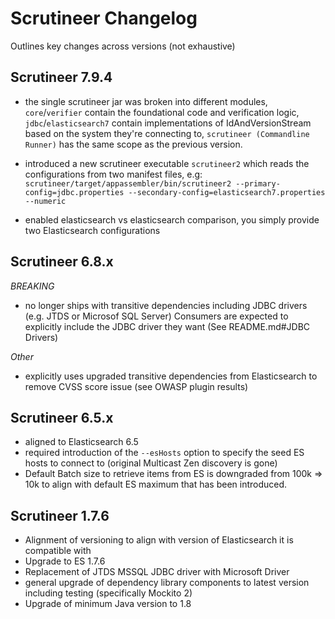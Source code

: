 Scrutineer Changelog
====================

Outlines key changes across versions (not exhaustive)

Scrutineer 7.9.4
-----------------
* the single scrutineer jar was broken into different modules, `core`/`verifier` contain the foundational code and verification
  logic, `jdbc`/`elasticsearch7` contain implementations of IdAndVersionStream based on the system they're connecting to, `scrutineer
  (Commandline Runner)` has the same scope as the previous version.

* introduced a new scrutineer executable `scrutineer2` which reads the configurations from two manifest files, e.g:
  `scrutineer/target/appassembler/bin/scrutineer2 --primary-config=jdbc.properties --secondary-config=elasticsearch7.properties --numeric`

* enabled elasticsearch vs elasticsearch comparison, you simply provide two Elasticsearch configurations

Scrutineer 6.8.x
-----------------
*BREAKING* 

* no longer ships with transitive dependencies including JDBC drivers (e.g. JTDS or Microsof SQL Server)
  Consumers are expected to explicitly include the JDBC driver they want (See README.md#JDBC Drivers)

*Other*

* explicitly uses upgraded transitive dependencies from Elasticsearch to remove CVSS score issue (see OWASP plugin results)   


Scrutineer 6.5.x
----------------

* aligned to Elasticsearch 6.5
* required introduction of the `--esHosts` option to specify the seed ES hosts to connect to (original Multicast Zen discovery is gone)
* Default Batch size to retrieve items from ES is downgraded from 100k => 10k to align with default ES maximum that has been introduced.

Scrutineer 1.7.6
----------------
* Alignment of versioning to align with version of Elasticsearch it is compatible with
* Upgrade to ES 1.7.6
* Replacement of JTDS MSSQL JDBC driver with Microsoft Driver
* general upgrade of dependency library components to latest version including testing (specifically Mockito 2)
* Upgrade of minimum Java version to 1.8
